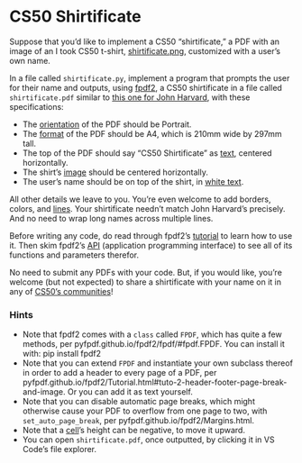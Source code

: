 # CS50 Shirtificate

Suppose that you’d like to implement a CS50 “shirtificate,” a PDF with an image of an I took CS50 t-shirt, [shirtificate.png](shirtificate.png), customized with a user’s own name.

In a file called `shirtificate.py`, implement a program that prompts the user for their name and outputs, using [fpdf2](https://pypi.org/project/fpdf2/), a CS50 shirtificate in a file called `shirtificate.pdf` similar to [this one for John Harvard](jharvard.pdf), with these specifications:

* The [orientation](https://pyfpdf.github.io/fpdf2/PageFormatAndOrientation.html) of the PDF should be Portrait.
* The [format](https://pyfpdf.github.io/fpdf2/PageFormatAndOrientation.html) of the PDF should be A4, which is 210mm wide by 297mm tall.
* The top of the PDF should say “CS50 Shirtificate” as [text](https://pyfpdf.github.io/fpdf2/Text.html), centered horizontally.
* The shirt’s [image](https://pyfpdf.github.io/fpdf2/Images.html) should be centered horizontally.
* The user’s name should be on top of the shirt, in [white text](https://pyfpdf.github.io/fpdf2/TextStyling.html).

All other details we leave to you. You’re even welcome to add borders, colors, and [lines](https://pyfpdf.github.io/fpdf2/Shapes.html#lines). Your shirtificate needn’t match John Harvard’s precisely. And no need to wrap long names across multiple lines.

Before writing any code, do read through fpdf2’s [tutorial](https://pyfpdf.github.io/fpdf2/Tutorial.html) to learn how to use it. Then skim fpdf2’s [API](https://pyfpdf.github.io/fpdf2/fpdf/) (application programming interface) to see all of its functions and parameters therefor.

No need to submit any PDFs with your code. But, if you would like, you’re welcome (but not expected) to share a shirtificate with your name on it in any of [CS50’s communities](https://cs50.harvard.edu/python/communities)!


### Hints
* Note that fpdf2 comes with a `class` called `FPDF`, which has quite a few methods, per pyfpdf.github.io/fpdf2/fpdf/#fpdf.FPDF. You can install it with:
    pip install fpdf2
* Note that you can extend `FPDF` and instantiate your own subclass thereof in order to add a header to every page of a PDF, per pyfpdf.github.io/fpdf2/Tutorial.html#tuto-2-header-footer-page-break-and-image. Or you can add it as text yourself.
* Note that you can disable automatic page breaks, which might otherwise cause your PDF to overflow from one page to two, with `set_auto_page_break`, per pyfpdf.github.io/fpdf2/Margins.html.
* Note that a [cell](https://pyfpdf.github.io/fpdf2/Text.html#cell)’s height can be negative, to move it upward.
* You can open `shirtificate.pdf`, once outputted, by clicking it in VS Code’s file explorer.